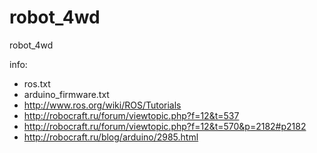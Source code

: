 robot_4wd
=========

robot_4wd

info:
* ros.txt
* arduino_firmware.txt
* http://www.ros.org/wiki/ROS/Tutorials
* http://robocraft.ru/forum/viewtopic.php?f=12&t=537
* http://robocraft.ru/forum/viewtopic.php?f=12&t=570&p=2182#p2182
* http://robocraft.ru/blog/arduino/2985.html
